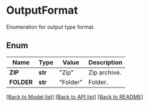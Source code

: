 ﻿# OutputFormat
Enumeration for output type format.

## Enum
Name | Type | Value | Description
------------ | ------------- | ------------- | -------------
**ZIP** | **str** | "Zip" | Zip archive.
**FOLDER** | **str** | "Folder" | Folder.


[[Back to Model list]](../README.md#documentation-for-models) [[Back to API list]](../README.md#documentation-for-api-endpoints) [[Back to README]](../README.md)


